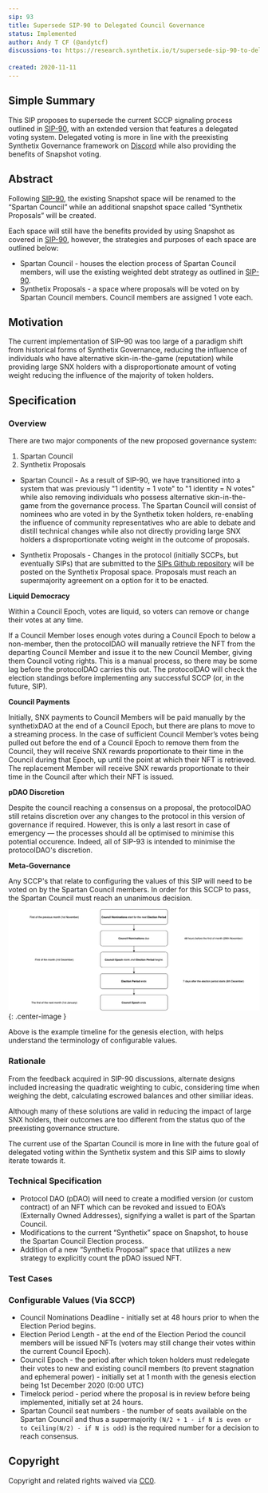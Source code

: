 ```yaml
---
sip: 93
title: Supersede SIP-90 to Delegated Council Governance
status: Implemented
author: Andy T CF (@andytcf)
discussions-to: https://research.synthetix.io/t/supersede-sip-90-to-delegated-council-governance/227

created: 2020-11-11
---
```


<!--You can leave these HTML comments in your merged SIP and delete the visible duplicate text guides, they will not appear and may be helpful to refer to if you edit it again. This is the suggested template for new SIPs. Note that an SIP number will be assigned by an editor. When opening a pull request to submit your SIP, please use an abbreviated title in the filename, `sip-draft_title_abbrev.md`. The title should be 44 characters or less.-->

## Simple Summary

<!--"If you can't explain it simply, you don't understand it well enough." Simply describe the outcome the proposed changes intends to achieve. This should be non-technical and accessible to a casual community member.-->

This SIP proposes to supersede the current SCCP signaling process outlined in [SIP-90](./sip-90.md), with an extended version that features a delegated voting system. Delegated voting is more in line with the preexisting Synthetix Governance framework on [Discord](https://discord.com/invite/AEdUHzt) while also providing the benefits of Snapshot voting.

## Abstract

<!--A short (~200 word) description of the proposed change, the abstract should clearly describe the proposed change. This is what *will* be done if the SIP is implemented, not *why* it should be done or *how* it will be done. If the SIP proposes deploying a new contract, write, "we propose to deploy a new contract that will do x".-->

Following [SIP-90](./sip-90.md), the existing Snapshot space will be renamed to the “Spartan Council” while an additional snapshot space called “Synthetix Proposals” will be created.

Each space will still have the benefits provided by using Snapshot as covered in [SIP-90](./sip-90.md), however, the strategies and purposes of each space are outlined below:

- Spartan Council - houses the election process of Spartan Council members, will use the existing weighted debt strategy as outlined in [SIP-90](./sip-90.md).
- Synthetix Proposals - a space where proposals will be voted on by Spartan Council members. Council members are assigned 1 vote each.

## Motivation

<!--This is the problem statement. This is the *why* of the SIP. It should clearly explain *why* the current state of the protocol is inadequate.  It is critical that you explain *why* the change is needed, if the SIP proposes changing how something is calculated, you must address *why* the current calculation is inaccurate or wrong. This is not the place to describe how the SIP will address the issue!-->

The current implementation of SIP-90 was too large of a paradigm shift from historical forms of Synthetix Governance, reducing the influence of individuals who have alternative skin-in-the-game (reputation) while providing large SNX holders with a disproportionate amount of voting weight reducing the influence of the majority of token holders.

## Specification

<!--The specification should describe the syntax and semantics of any new feature, there are five sections
1. Overview
2. Rationale
3. Technical Specification
4. Test Cases
5. Configurable Values
-->

### Overview

<!--This is a high-level overview of *how* the SIP will solve the problem. The overview should clearly describe how the new feature will be implemented.-->

There are two major components of the new proposed governance system:

1. Spartan Council
2. Synthetix Proposals

- Spartan Council - As a result of SIP-90, we have transitioned into a system that was previously "1 identity = 1 vote" to "1 identity = N votes" while also removing individuals who possess alternative skin-in-the-game from the governance process. The Spartan Council will consist of nominees who are voted in by the Synthetix token holders, re-enabling the influence of community representatives who are able to debate and distill technical changes while also not directly providing large SNX holders a disproportionate voting weight in the outcome of proposals.

- Synthetix Proposals - Changes in the protocol (initially SCCPs, but eventually SIPs) that are submitted to the [SIPs Github repository](https://github.com/Synthetixio/SIPs) will be posted on the Synthetix Proposal space. Proposals must reach an supermajority agreement on a option for it to be enacted.

**Liquid Democracy**

Within a Council Epoch, votes are liquid, so voters can remove or change their votes at any time.

If a Council Member loses enough votes during a Council Epoch to below a non-member, then the protocolDAO will manually retrieve the NFT from the departing Council Member and issue it to the new Council Member, giving them Council voting rights. This is a manual process, so there may be some lag before the protocolDAO carries this out. The protocolDAO will check the election standings before implementing any successful SCCP (or, in the future, SIP).

**Council Payments**

Initially, SNX payments to Council Members will be paid manually by the synthetixDAO at the end of a Council Epoch, but there are plans to move to a streaming process. In the case of sufficient Council Member’s votes being pulled out before the end of a Council Epoch to remove them from the Council, they will receive SNX rewards proportionate to their time in the Council during that Epoch, up until the point at which their NFT is retrieved. The replacement Member will receive SNX rewards proportionate to their time in the Council after which their NFT is issued.

**pDAO Discretion**

Despite the council reaching a consensus on a proposal, the protocolDAO still retains discretion over any changes to the protocol in this version of governance if required. However, this is only a last resort in case of emergency — the processes should all be optimised to minimise this potential occurence. Indeed, all of SIP-93 is intended to minimise the protocolDAO's discretion.

**Meta-Governance**

Any SCCP's that relate to configuring the values of this SIP will need to be voted on by the Spartan Council members. In order for this SCCP to pass, the Spartan Council must reach an unanimous decision.

![Example Timeline](assets/sip-93/example-timeline.png){: .center-image }

Above is the example timeline for the genesis election, with helps understand the terminology of configurable values.

### Rationale

<!--This is where you explain the reasoning behind how you propose to solve the problem. Why did you propose to implement the change in this way, what were the considerations and trade-offs. The rationale fleshes out what motivated the design and why particular design decisions were made. It should describe alternate designs that were considered and related work. The rationale may also provide evidence of consensus within the community, and should discuss important objections or concerns raised during discussion.-->

From the feedback acquired in SIP-90 discussions, alternate designs included increasing the quadratic weighting to cubic, considering time when weighing the debt, calculating escrowed balances and other similiar ideas.

Although many of these solutions are valid in reducing the impact of large SNX holders, their outcomes are too different from the status quo of the preexisting governance structure.

The current use of the Spartan Council is more in line with the future goal of delegated voting within the Synthetix system and this SIP aims to slowly iterate towards it.

### Technical Specification

<!--The technical specification should outline the public API of the changes proposed. That is, changes to any of the interfaces Synthetix currently exposes or the creations of new ones.-->

- Protocol DAO (pDAO) will need to create a modified version (or custom contract) of an NFT which can be revoked and issued to EOA’s (Externally Owned Addresses), signifying a wallet is part of the Spartan Council.
- Modifications to the current “Synthetix” space on Snapshot, to house the Spartan Council Election process.
- Addition of a new “Synthetix Proposal” space that utilizes a new strategy to explicitly count the pDAO issued NFT.

### Test Cases

<!--Test cases for an implementation are mandatory for SIPs but can be included with the implementation..-->

### Configurable Values (Via SCCP)

<!--Please list all values configurable via SCCP under this implementation.-->

- Council Nominations Deadline - initially set at 48 hours prior to when the Election Period begins.
- Election Period Length - at the end of the Election Period the council members will be issued NFTs (voters may still change their votes within the current Council Epoch).
- Council Epoch - the period after which token holders must redelegate their votes to new and existing council members (to prevent stagnation and ephemeral power) - initially set at 1 month with the genesis election being 1st December 2020 (0:00 UTC)
- Timelock period - period where the proposal is in review before being implemented, initially set at 24 hours.
- Spartan Council seat numbers - the number of seats available on the Spartan Council and thus a supermajority `(N/2 + 1 - if N is even or to Ceiling(N/2) - if N is odd)` is the required number for a decision to reach consensus.

## Copyright

Copyright and related rights waived via [CC0](https://creativecommons.org/publicdomain/zero/1.0/).
